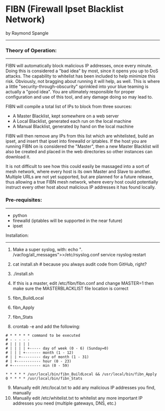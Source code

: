 # FIBN (Firewall Ipset Blacklist Network)
by Raymond Spangle

---------------------------------------------

### Theory of Operation:
- - - - - - - - - - 

FIBN will automatically block malicious IP addresses, once every minute.  Doing this is considered a "bad idea" by 
most, since it opens you up to DoS attacks.  The capability to whitelist has been included to help minimize this 
risk.  Obviously, not bragging about running it will help, as well.   This is where a little "security-through-obscurity" 
sprinkled into your blue teaming is actually a "good idea".  You are ultimately responsible for proper configuration 
and use of this tool, and any damage doing so may lead to.

FIBN will compile a total list of IPs to block from three sources:
- A Master Blacklist, kept somewhere on a web server
- A Local Blacklist, generated each run on the local machine
- A Manual Blacklist, generated by hand on the local machine

FIBN will then remove any IPs from this list which are whitelisted, build an ipset, and insert that ipset into
firewalld or iptables.  If the host you are running FIBN on is considered the "Master", then a new Master Blacklist
will also be created and placed in the web directories so other instances can download it.

It is not difficult to see how this could easily be massaged into a sort of mesh network, where every host is its
own Master and Slave to another.  Multiple URLs are not yet supported, but are planned for a future release, thus 
allowing a true FIBN mesh network, where every host could potentially instruct every other host about malicious IP
addresses it has found locally.


### Pre-requisites:
- - - - - - - -

- python
- firewalld (iptables will be supported in the near future)
- ipset


Installation:
- - - - - - -

1) Make a super syslog, with:
echo "*.* /var/log/all_messages">>/etc/rsyslog.conf
service rsyslog restart

2) cat install.sh # because you always audit code from GitHub, right?
3) ./install.sh
4) If this is a master, edit /etc/fibn/fibn.conf and change MASTER=1 then make sure the MASTERBLACKLIST file location is correct
5) fibn_BuildLocal
6) fibn_Apply
7) fibn_Stats
8) crontab -e and add the following:

```
# * * * * * command to be executed
# - - - - -
# | | | | |
# | | | | +----- day of week (0 - 6) (Sunday=0)
# | | | +------- month (1 - 12)
# | | +--------- day of month (1 - 31)
# | +----------- hour (0 - 23)
# +------------- min (0 - 59)

* * * * * /usr/local/bin/fibn_BuildLocal && /usr/local/bin/fibn_Apply
0 * * * * /usr/local/bin/fibn_Stats
```

9) Manually edit /etc/local.txt to add any malicious IP addresses you find, manually
10) Manually edit /etc/whitelist.txt to whitelist any more important IP addresses you need (multiple gateways, DNS, etc.)


